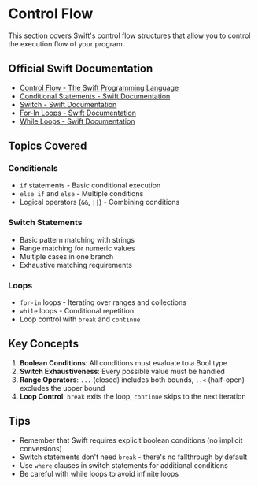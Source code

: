 # Control Flow

This section covers Swift's control flow structures that allow you to control the execution flow of your program.

## Official Swift Documentation
- [Control Flow - The Swift Programming Language](https://docs.swift.org/swift-book/documentation/the-swift-programming-language/controlflow)
- [Conditional Statements - Swift Documentation](https://docs.swift.org/swift-book/documentation/the-swift-programming-language/controlflow#Conditional-Statements)
- [Switch - Swift Documentation](https://docs.swift.org/swift-book/documentation/the-swift-programming-language/controlflow#Switch)
- [For-In Loops - Swift Documentation](https://docs.swift.org/swift-book/documentation/the-swift-programming-language/controlflow#For-In-Loops)
- [While Loops - Swift Documentation](https://docs.swift.org/swift-book/documentation/the-swift-programming-language/controlflow#While-Loops)

## Topics Covered

### Conditionals
- `if` statements - Basic conditional execution
- `else if` and `else` - Multiple conditions
- Logical operators (`&&`, `||`) - Combining conditions

### Switch Statements
- Basic pattern matching with strings
- Range matching for numeric values
- Multiple cases in one branch
- Exhaustive matching requirements

### Loops
- `for-in` loops - Iterating over ranges and collections
- `while` loops - Conditional repetition
- Loop control with `break` and `continue`

## Key Concepts

1. **Boolean Conditions**: All conditions must evaluate to a Bool type
2. **Switch Exhaustiveness**: Every possible value must be handled
3. **Range Operators**: `...` (closed) includes both bounds, `..<` (half-open) excludes the upper bound
4. **Loop Control**: `break` exits the loop, `continue` skips to the next iteration

## Tips

- Remember that Swift requires explicit boolean conditions (no implicit conversions)
- Switch statements don't need `break` - there's no fallthrough by default
- Use `where` clauses in switch statements for additional conditions
- Be careful with while loops to avoid infinite loops